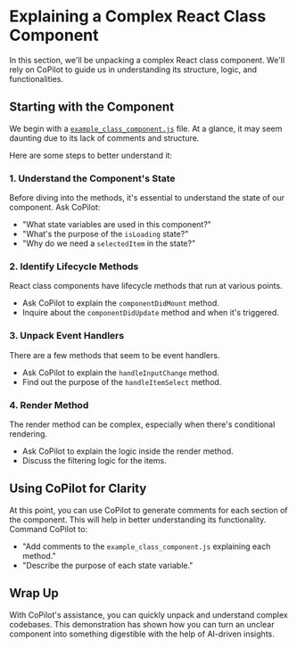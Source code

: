 # Explaining a Complex React Class Component

In this section, we'll be unpacking a complex React class component. We'll rely on CoPilot to guide us in understanding its structure, logic, and functionalities.

## Starting with the Component

We begin with a [`example_class_component.js`](./example_class_component.js) file. At a glance, it may seem daunting due to its lack of comments and structure.

Here are some steps to better understand it:

### 1. Understand the Component's State

Before diving into the methods, it's essential to understand the state of our component. Ask CoPilot:
- "What state variables are used in this component?"
- "What's the purpose of the `isLoading` state?"
- "Why do we need a `selectedItem` in the state?"

### 2. Identify Lifecycle Methods

React class components have lifecycle methods that run at various points.
- Ask CoPilot to explain the `componentDidMount` method.
- Inquire about the `componentDidUpdate` method and when it's triggered.

### 3. Unpack Event Handlers

There are a few methods that seem to be event handlers.
- Ask CoPilot to explain the `handleInputChange` method.
- Find out the purpose of the `handleItemSelect` method.

### 4. Render Method

The render method can be complex, especially when there's conditional rendering.
- Ask CoPilot to explain the logic inside the render method.
- Discuss the filtering logic for the items.

## Using CoPilot for Clarity

At this point, you can use CoPilot to generate comments for each section of the component. This will help in better understanding its functionality. Command CoPilot to:
- "Add comments to the `example_class_component.js` explaining each method."
- "Describe the purpose of each state variable."

## Wrap Up

With CoPilot's assistance, you can quickly unpack and understand complex codebases. This demonstration has shown how you can turn an unclear component into something digestible with the help of AI-driven insights.
